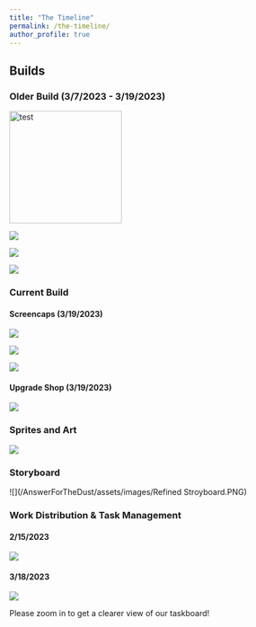 ```yaml
---
title: "The Timeline"
permalink: /the-timeline/
author_profile: true
---
```


## Builds

### Older Build (3/7/2023 - 3/19/2023)

<div style="display: flex; align-items: center;">
  <img src="/AnswerForTheDust/assets/images/oldgamesample1.jpg" alt="test" style="width: 200px; height: auto; margin-right: 20px;">
</div>

![](/AnswerForTheDust/assets/images/oldgamesample1.png)

![](/AnswerForTheDust/assets/images/oldgamesample2.png)

![](/AnswerForTheDust/assets/images/oldupgradeshop.png)

### Current Build

#### Screencaps (3/19/2023)

![](/AnswerForTheDust/assets/images/gamesample1.png)

![](/AnswerForTheDust/assets/images/gamesample2.png)

![](/AnswerForTheDust/assets/images/gamesample3.png)

#### Upgrade Shop (3/19/2023)

![](/AnswerForTheDust/assets/images/upgradeshop.png)

### Sprites and Art

![](/AnswerForTheDust/assets/images/sprites.png)

### Storyboard

![](/AnswerForTheDust/assets/images/Refined Stroyboard.PNG)

### Work Distribution & Task Management

#### 2/15/2023

![](/AnswerForTheDust/assets/images/canvas-zombie.png)

#### 3/18/2023

![](/AnswerForTheDust/assets/images/tasklist2.png)

Please zoom in to get a clearer view of our taskboard!
